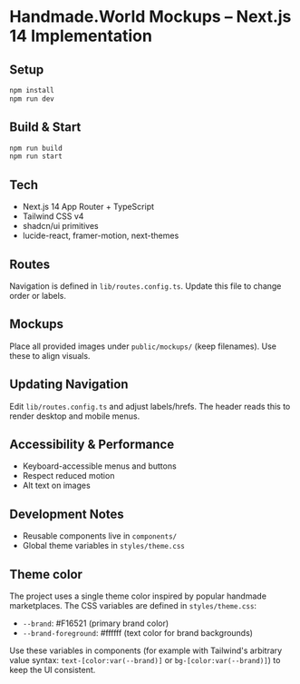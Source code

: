 # Handmade.World Mockups – Next.js 14 Implementation

## Setup

```bash
npm install
npm run dev
```

## Build & Start

```bash
npm run build
npm run start
```

## Tech
- Next.js 14 App Router + TypeScript
- Tailwind CSS v4
- shadcn/ui primitives
- lucide-react, framer-motion, next-themes

## Routes
Navigation is defined in `lib/routes.config.ts`. Update this file to change order or labels.

## Mockups
Place all provided images under `public/mockups/` (keep filenames). Use these to align visuals.

## Updating Navigation
Edit `lib/routes.config.ts` and adjust labels/hrefs. The header reads this to render desktop and mobile menus.

## Accessibility & Performance
- Keyboard-accessible menus and buttons
- Respect reduced motion
- Alt text on images

## Development Notes
- Reusable components live in `components/`
- Global theme variables in `styles/theme.css`

## Theme color

The project uses a single theme color inspired by popular handmade marketplaces. The CSS variables are defined in `styles/theme.css`:

- `--brand`: #F16521 (primary brand color)
- `--brand-foreground`: #ffffff (text color for brand backgrounds)

Use these variables in components (for example with Tailwind's arbitrary value syntax: `text-[color:var(--brand)]` or `bg-[color:var(--brand)]`) to keep the UI consistent.
